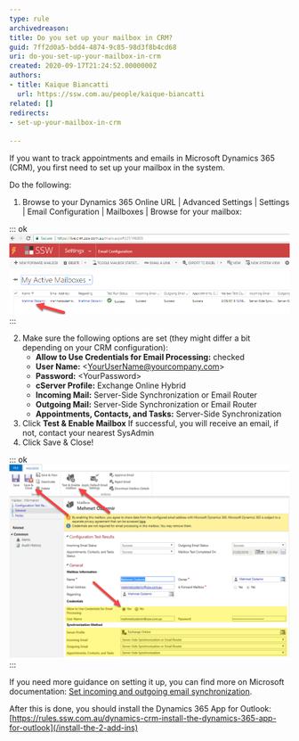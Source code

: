 ```yaml
---
type: rule
archivedreason: 
title: Do you set up your mailbox in CRM?
guid: 7ff2d0a5-bdd4-4874-9c85-98d3f8b4cd68
uri: do-you-set-up-your-mailbox-in-crm
created: 2020-09-17T21:24:52.0000000Z
authors:
- title: Kaique Biancatti
  url: https://ssw.com.au/people/kaique-biancatti
related: []
redirects:
- set-up-your-mailbox-in-crm

---
```


If you want to track appointments and emails in Microsoft Dynamics 365 (CRM), you first need to set up your mailbox in the system.

Do the following:

<!--endintro-->

1. Browse to your Dynamics 365 Online URL | Advanced Settings | Settings | Email Configuration | Mailboxes | Browse for your mailbox:
   

::: ok  
![Figure: You should see your mailbox. Click the link on Name and it will open up your mailbox settings](crm-open-meilbox-settings.png)  
:::

2. Make sure the following options are set (they might differ a bit depending on your CRM configuration):
    * **Allow to Use Credentials for Email Processing:** checked
    * **User Name:** &lt;YourUserName@yourcompany.com&gt;
    * **Password:** &lt;YourPassword&gt;
    * **cServer Profile:** Exchange Online Hybrid
    * **Incoming Mail:** Server-Side Synchronization or Email Router
    * **Outgoing Mail:** Server-Side Synchronization or Email Router
    * **Appointments, Contacts, and Tasks:** Server-Side Synchronization
3. Click  **Test & Enable Mailbox** 
If successful, you will receive an email, if not, contact your nearest SysAdmin
4. Click Save & Close!



::: ok  
![Figure: Setting up your mailbox in CRM](setup-mailbox-crm.png)  
:::

If you need more guidance on setting it up, you can find more on Microsoft documentation: [Set incoming and outgoing email synchronization](https://docs.microsoft.com/en-us/dynamics365/customerengagement/on-premises/admin/set-incoming-outgoing-email-synchronization).

After this is done, you should install the Dynamics 365 App for Outlook: [https://rules.ssw.com.au/dynamics-crm-install-the-dynamics-365-app-for-outlook](/install-the-2-add-ins)
